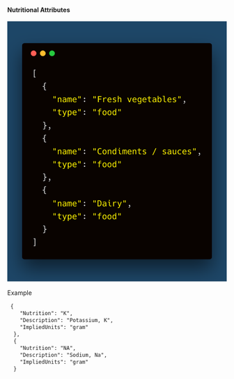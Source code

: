 #### Nutritional Attributes

![](https://github.com/GroceriStar/creative/blob/master/fetch-examples/departments-structure.png)



Example
```
 {
    "Nutrition": "K",
    "Description": "Potassium, K",
    "ImpliedUnits": "gram"
  },
  {
    "Nutrition": "NA",
    "Description": "Sodium, Na",
    "ImpliedUnits": "gram"
  }
```
